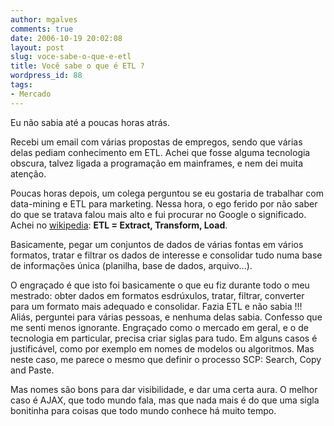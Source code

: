 ```yaml
---
author: mgalves
comments: true
date: 2006-10-19 20:02:08
layout: post
slug: voce-sabe-o-que-e-etl
title: Você sabe o que é ETL ?
wordpress_id: 88
tags:
- Mercado
---
```


Eu não sabia até a poucas horas atrás.

Recebi um email com várias propostas de empregos, sendo que várias delas pediam conhecimento em ETL. Achei que fosse alguma tecnologia obscura, talvez ligada a programação em mainframes, e nem dei muita atenção.

Poucas horas depois, um colega perguntou se eu gostaria de trabalhar com data-mining e ETL para marketing.  Nessa hora, o ego ferido por não saber do que se tratava falou mais alto e fui procurar no Google o significado. Achei no [wikipedia](http://en.wikipedia.org/wiki/Extract,_transform,_load): **ETL = Extract, Transform, Load**.

Basicamente, pegar um conjuntos de dados de várias fontas em vários formatos, tratar e filtrar os dados de interesse e consolidar tudo numa base de informações única (planilha, base de dados, arquivo...).

O engraçado é que isto foi basicamente o que eu fiz durante todo o meu mestrado: obter dados em formatos esdrúxulos, tratar, filtrar, converter para um formato mais adequado e consolidar. Fazia ETL e não sabia !!! Aliás, perguntei para várias pessoas, e nenhuma delas sabia. Confesso que me senti menos ignorante.
Engraçado como o mercado em geral, e o de tecnologia em particular, precisa criar siglas para tudo. Em alguns casos é justificável, como por exemplo em nomes de modelos ou algoritmos. Mas neste caso, me parece o mesmo que definir o processo SCP: Search, Copy and Paste.

Mas nomes são bons para dar visibilidade, e dar uma certa aura. O melhor caso é AJAX, que todo mundo fala, mas que nada mais é do que uma sigla bonitinha para coisas que todo mundo conhece há muito tempo.
